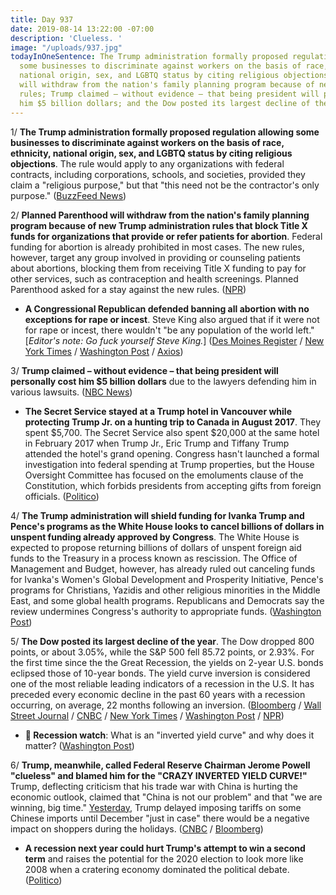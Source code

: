 ```yaml
---
title: Day 937
date: 2019-08-14 13:22:00 -07:00
description: 'Clueless. '
image: "/uploads/937.jpg"
todayInOneSentence: The Trump administration formally proposed regulation allowing
  some businesses to discriminate against workers on the basis of race, ethnicity,
  national origin, sex, and LGBTQ status by citing religious objections; Planned Parenthood
  will withdraw from the nation's family planning program because of new Trump administration
  rules; Trump claimed – without evidence – that being president will personally cost
  him $5 billion dollars; and the Dow posted its largest decline of the year.
---
```


1/ **The Trump administration formally proposed regulation allowing some businesses to discriminate against workers on the basis of race, ethnicity, national origin, sex, and LGBTQ status by citing religious objections**. The rule would apply to any organizations with federal contracts, including corporations, schools, and societies, provided they claim a "religious purpose," but that "this need not be the contractor's only purpose." ([BuzzFeed News](https://www.buzzfeednews.com/article/dominicholden/trumps-latest-proposal-would-let-businesses-discriminate))

2/ **Planned Parenthood will withdraw from the nation's family planning program because of new Trump administration rules that block Title X funds for organizations that provide or refer patients for abortion**. Federal funding for abortion is already prohibited in most cases. The new rules, however, target any group involved in providing or counseling patients about abortions, blocking them from receiving Title X funding to pay for other services, such as contraception and health screenings. Planned Parenthood asked for a stay against the new rules. ([NPR](https://www.npr.org/2019/08/14/751062602/planned-parenthood-to-withdraw-from-title-x-unless-court-intervenes))

* **A Congressional Republican defended banning all abortion with no exceptions for rape or incest**. Steve King also argued that if it were not for rape or incest, there wouldn't "be any population of the world left." \[*Editor's note: Go fuck yourself Steve King.*\] ([Des Moines Register](https://www.desmoinesregister.com/story/news/politics/2019/08/14/steve-king-abortion-rape-incest-westside-conservative-iowa-representative-birth-iowa-civilization/2007230001/) / [New York Times](https://www.nytimes.com/2019/08/14/us/politics/steve-king-rape-incest.html) / [Washington Post](https://www.washingtonpost.com/politics/rep-steve-king-says-humanity-might-not-exist-if-not-for-rape-and-incest/2019/08/14/0b60357a-beb8-11e9-9b73-fd3c65ef8f9c_story.html) / [Axios](https://www.axios.com/steve-king-rape-incest-abortion-exemptions-aa144ba8-2ad2-45ca-b6ac-9a5900a3a3ac.html))

3/ **Trump claimed – without evidence – that being president will personally cost him $5 billion dollars** due to the lawyers defending him in various lawsuits. ([NBC News](https://www.nbcnews.com/politics/donald-trump/trump-being-president-it-s-probably-costing-me-3-5-n1042016))

* **The Secret Service stayed at a Trump hotel in Vancouver while protecting Trump Jr. on a hunting trip to Canada in August 2017**. They spent $5,700. The Secret Service also spent $20,000 at the same hotel in February 2017 when Trump Jr., Eric Trump and Tiffany Trump attended the hotel's grand opening. Congress hasn't launched a formal investigation into federal spending at Trump properties, but the House Oversight Committee has focused on the emoluments clause of the Constitution, which forbids presidents from accepting gifts from foreign officials. ([Politico](https://www.politico.com/story/2019/08/14/secret-service-donald-trump-jr-canada-hotel-1459051))

4/ **The Trump administration will shield funding for Ivanka Trump and Pence's programs as the White House looks to cancel billions of dollars in unspent funding already approved by Congress**. The White House is expected to propose returning billions of dollars of unspent foreign aid funds to the Treasury in a process known as rescission. The Office of Management and Budget, however, has already ruled out canceling funds for Ivanka's Women's Global Development and Prosperity Initiative, Pence's programs for Christians, Yazidis and other religious minorities in the Middle East, and some global health programs. Republicans and Democrats say the review undermines Congress's authority to appropriate funds. ([Washington Post](https://www.washingtonpost.com/world/national-security/us-officials-shield-ivanka-trump-and-mike-pence-projects-in-review-of-foreign-aid/2019/08/14/82db2847-2bf2-4ffe-b944-2aee7cba8c01_story.html))

5/ **The Dow posted its largest decline of the year**. The Dow dropped 800 points, or about 3.05%, while the S&P 500 fell 85.72 points, or 2.93%. For the first time since the the Great Recession, the yields on 2-year U.S. bonds eclipsed those of 10-year bonds. The yield curve inversion is considered one of the most reliable leading indicators of a recession in the U.S. It has preceded every economic decline in the past 60 years with a recession occurring, on average, 22 months following an inversion. ([Bloomberg](https://www.bloomberg.com/news/articles/2019-08-13/stocks-to-rally-in-asia-on-tariff-delay-relief-markets-wrap) / [Wall Street Journal](https://www.wsj.com/articles/asian-stocks-gain-on-tariff-delay-11565769562) / [CNBC](https://www.cnbc.com/2019/08/14/stock-markets-wall-street-in-focus-amid-earnings-economic-data.html) / [New York Times](https://www.nytimes.com/2019/08/14/business/stock-market-today-bond-market.html) / [Washington Post](https://www.washingtonpost.com/business/2019/08/14/stocks-tank-another-recession-warning-surfaces/) / [NPR](https://www.npr.org/2019/08/14/751129610/dow-tumbles-over-600-points-as-bond-markets-signal-recession))

* **👀 Recession watch**: What is an "inverted yield curve" and why does it matter? ([Washington Post](https://www.washingtonpost.com/business/2019/08/14/recession-watch-what-is-an-inverted-yield-curve-why-does-it-matter/))

6/ **Trump, meanwhile, called Federal Reserve Chairman Jerome Powell "clueless" and blamed him for the "CRAZY INVERTED YIELD CURVE!"** Trump, deflecting criticism that his trade war with China is hurting the economic outlook, claimed that "China is not our problem" and that "we are winning, big time." [Yesterday](https://whatthefuckjusthappenedtoday.com/2019/08/13/day-936/#1-trump-delayed-imposing-tariffs-on), Trump delayed imposing tariffs on some Chinese imports until December "just in case" there would be a negative impact on shoppers during the holidays. ([CNBC](https://www.cnbc.com/2019/08/14/trump-hammers-clueless-jay-powell-rails-against-crazy-inverted-yield-curve.html) / [Bloomberg](https://www.bloomberg.com/news/articles/2019-08-14/trump-hits-fed-over-crazy-inverted-yield-curve-as-stocks-fall))

* **A recession next year could hurt Trump's attempt to win a second term** and raises the potential for the 2020 election to look more like 2008 when a cratering economy dominated the political debate. ([Politico](https://www.politico.com/story/2019/08/14/donald-trump-wall-street-recession-risk-1661317))